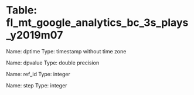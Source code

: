 Table: fl_mt_google_analytics_bc_3s_plays_y2019m07
==================================================

Name: dptime
Type: timestamp without time zone

Name: dpvalue
Type: double precision

Name: ref_id
Type: integer

Name: step
Type: integer

